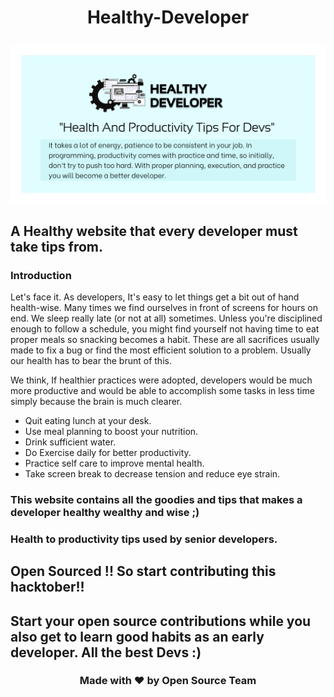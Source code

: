 # <p align="center">Healthy-Developer<p>

![alt text](healthy-developer/Frame.png)

## A Healthy website that every developer must take tips from.

### Introduction
Let's face it. As developers, It's easy to let things get a bit out of hand health-wise. Many times we find ourselves in front of screens for hours on end. We sleep really late (or not at all) sometimes. Unless you're disciplined enough to follow a schedule, you might find yourself not having time to eat proper meals so snacking becomes a habit. These are all sacrifices usually made to fix a bug or find the most efficient solution to a problem. Usually our health has to bear the brunt of this.

We think, If healthier practices were adopted, developers would be much more productive and would be able to accomplish some tasks in less time simply because the brain is much clearer.
<div>
<ul>
<li>Quit eating lunch at your desk.</li>
<li>Use meal planning to boost your nutrition.</li>
<li>Drink sufficient water.</li>
<li>Do Exercise daily for better productivity.</li>
<li>Practice self care to improve mental health.</li>
<li>Take screen break to decrease tension and reduce eye strain.</li>
</ul>
</div>

### This website contains all the goodies and tips that makes a developer healthy wealthy and wise ;)
### Health to productivity tips used by senior developers.
## Open Sourced !! So start contributing this hacktober!!
## Start your open source contributions while you also get to learn good habits as an early developer. All the best Devs :)
<div align="center">
<h3>Made with &#10084; by Open Source Team</h3>
</div>

